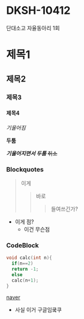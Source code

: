 # DKSH-10412
단대소고 자율동아리 1회

# 제목1
## 제목2
### 제목3
#### 제목4

*기울어짐*

**두툼**

***기울어지면서 두툼***
~~취소~~

### Blockquotes

>이게
>>바로
>>>들여쓰긴가?

* 이게 점?
  * 이건 무슨점

### CodeBlock
``` c
void calc(int n){
  if(n==2)
  return -1;
  else
  calc(n+1);
}
```
[naver](https://www.google.com)
* 사실 이거 구글임쿸쿠
